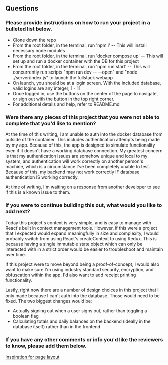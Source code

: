 ## Questions

### Please provide instructions on how to run your project in a bulleted list below.

- Clone down the repo
- From the root folder, in the terminal, run 'npm i' --  This will install necessary node modules
- From the root folder, in the terminal, run 'docker compose up' -- This will set up and run a docker container with the DB for this project
- From the root folder, in the terminal, run 'npm run start' -- This will concurrently run scripts "npm run dev -- --open" and "node ./server/index.js" to launch the fullstack webapp
- On launch, you should be at a login screen. With the included database, valid logins are any integer, 1 - 11
- Once logged in, use the buttons on the center of the page to navigate, or sign out with the button in the top right corner.
- For additional details and help, refer to README.md

### Were there any pieces of this project that you were not able to complete that you'd like to mention?

At the time of this writing, I am unable to auth into the docker database from outside of the container. This includes authentication attempts being made by my app.
Because of this, the app is designed to simulate functionality even if it doesn't have a working database connection.
My greatest concern is that my authentication issues are somehow unique and local to my system, and authentication will work correctly on another person's machine, which is a circumstance I've been completely unable to test. Because of this, my backend may not work correctly IF database authentication IS working correctly.

At time of writing, I'm waiting on a response from another developer to see if this is a known issue to them.

### If you were to continue building this out, what would you like to add next?

Today this project's context is very simple, and is easy to manage with React's built in context management tools. However, if this were a project that I expected would expand meaningfully in size and complexity, I would probably switch from using React's createContext to using Redux. This is because having a single immutable state object which can only be interacted with in a strict order would be easier to troubleshoot and maintain over time. 

If this project were to move beyond being a proof-of-concept, I would also want to make sure I'm using industry standard security, encryption, and obfuscation within the app. I'd also want to add receipt printing functionality.

Lastly, right now there are a number of design choices in this project that I only made because I can't auth into the database. Those would need to be fixed. The two biggest changes would be:

- Actually signing out when a user signs out, rather than toggling a boolean flag
- Calculating totals and daily balances on the backend (ideally in the database itself) rather than in the frontend


### If you have any other comments or info you'd like the reviewers to know, please add them below.

[Inspiration for page layout](https://www.pinterest.ph/pin/168673948522477798/)
